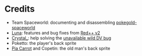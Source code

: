 # Credits

- Team Spaceworld: documenting and disassembling [pokegold-spaceworld](https://github.com/pret/pokegold-spaceworld/)
- [Luna](https://github.com/TheFakeMateo): features and bug fixes from [Red++ v2](https://github.com/TheFakeMateo/rpp-backup)
- [Crystal_](https://github.com/xCrystal): help solving the [unavailable wild DV bug](https://www.youtube.com/watch?v=BcIxMyf8yHY)
- Poketto: the player's back sprite
- [Pia Carrot](https://github.com/PiaCarrot/) and Copetin: the old man's back sprite

